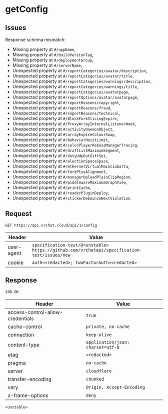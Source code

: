 # getConfig

## Issues
Response schema mismatch:
* Missing property at ``#/appName``,
* Missing property at ``#/buildVersionTag``,
* Missing property at ``#/deploymentGroup``,
* Missing property at ``#/serverName``,
* Unexpected property at ``#/reportCategories/avatar/description``,
* Unexpected property at ``#/reportCategories/avatar/title``,
* Unexpected property at ``#/reportCategories/warnings/description``,
* Unexpected property at ``#/reportCategories/warnings/title``,
* Unexpected property at ``#/reportCategories/avatarpage``,
* Unexpected property at ``#/reportOptions/avatar/avatarpage``,
* Unexpected property at ``#/reportReasons/copyright``,
* Unexpected property at ``#/reportReasons/fraud``,
* Unexpected property at ``#/reportReasons/technical``,
* Unexpected property at ``#/BlockForkSlicingExpire``,
* Unexpected property at ``#/ProxyArrayInternalListenerHook``,
* Unexpected property at ``#/activityDaemonObject``,
* Unexpected property at ``#/arrayExpireColourSoap``,
* Unexpected property at ``#/behaviorHoistLimit``,
* Unexpected property at ``#/colorPlayerRebaseManagerTracing``,
* Unexpected property at ``#/draftListMaximumSegment``,
* Unexpected property at ``#/dutyUdpOutGiftSet``,
* Unexpected property at ``#/electionSpaceSpace``,
* Unexpected property at ``#/ethernetVirtualMainCiabatta``,
* Unexpected property at ``#/forkPlusAlignment``,
* Unexpected property at ``#/managerUploadPlainClipRegion``,
* Unexpected property at ``#/middlewareMaximumGraphView``,
* Unexpected property at ``#/printCache``,
* Unexpected property at ``#/readerPluginDeploy``,
* Unexpected property at ``#/stickerDebounceNextViolation``.
## Request
`GET https://api.vrchat.cloud/api/1/config`

| Header | Value |
| ------ | ----- |
| user-agent | `specification-test/@<unstable> https://github.com/vrchatapi/specification-test/issues/new` |
| cookie | `auth=<redacted>; twoFactorAuth=<redacted>` |


## Response
`200 OK`

| Header | Value |
| ------ | ----- |
| access-control-allow-credentials | `true` |
| cache-control | `private, no-cache` |
| connection | `keep-alive` |
| content-type | `application/json; charset=utf-8` |
| etag | `<redacted>` |
| pragma | `no-cache` |
| server | `cloudflare` |
| transfer-encoding | `chunked` |
| vary | `Origin, Accept-Encoding` |
| x-frame-options | `deny` |

```jsonc
<unstable>
```
